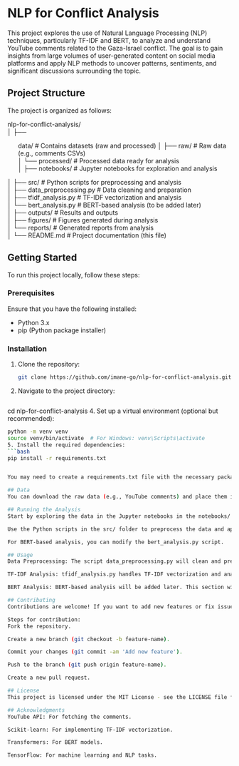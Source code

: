 # NLP for Conflict Analysis

This project explores the use of Natural Language Processing (NLP) techniques, particularly TF-IDF and BERT, to analyze and understand YouTube comments related to the Gaza-Israel conflict. The goal is to gain insights from large volumes of user-generated content on social media platforms and apply NLP methods to uncover patterns, sentiments, and significant discussions surrounding the topic.

## Project Structure

The project is organized as follows:

<p>nlp-for-conflict-analysis/<br>
│
├── <ol> data/ # Contains datasets (raw and processed)
│ ├── raw/ # Raw data (e.g., comments CSVs)<br>
│ └── processed/ # Processed data ready for analysis<br>
│
├── notebooks/ # Jupyter notebooks for exploration and analysis</ol>
│
├── src/ # Python scripts for preprocessing and analysis<br>
│ ├── data_preprocessing.py # Data cleaning and preparation<br>
│ ├── tfidf_analysis.py # TF-IDF vectorization and analysis<br>
│ └── bert_analysis.py # BERT-based analysis (to be added later)<br>
│
├── outputs/ # Results and outputs<br>
│ ├── figures/ # Figures generated during analysis<br>
│ └── reports/ # Generated reports from analysis<br>
│
└── README.md # Project documentation (this file)</p>

## Getting Started

To run this project locally, follow these steps:

### Prerequisites

Ensure that you have the following installed:

- Python 3.x
- pip (Python package installer)

### Installation

1. Clone the repository:
   ```bash
   git clone https://github.com/imane-go/nlp-for-conflict-analysis.git
   
2. Navigate to the project directory:
   ```bash
cd nlp-for-conflict-analysis
4. Set up a virtual environment (optional but recommended):
```bash
python -m venv venv
source venv/bin/activate  # For Windows: venv\Scripts\activate
5. Install the required dependencies:
```bash
pip install -r requirements.txt


You may need to create a requirements.txt file with the necessary packages (e.g., pandas, numpy, sklearn, tensorflow, etc.).

## Data
You can download the raw data (e.g., YouTube comments) and place them in the data/raw/ folder. The data preprocessing script will clean and prepare the data for further analysis.

## Running the Analysis
Start by exploring the data in the Jupyter notebooks in the notebooks/ folder.

Use the Python scripts in the src/ folder to preprocess the data and apply TF-IDF vectorization.

For BERT-based analysis, you can modify the bert_analysis.py script.

## Usage
Data Preprocessing: The script data_preprocessing.py will clean and prepare the raw data for analysis.

TF-IDF Analysis: tfidf_analysis.py handles TF-IDF vectorization and analyzing the most important terms.

BERT Analysis: BERT-based analysis will be added later. This section will leverage pre-trained models for sentiment analysis and other NLP tasks.

## Contributing
Contributions are welcome! If you want to add new features or fix issues, feel free to fork the repository and submit a pull request.

Steps for contribution:
Fork the repository.

Create a new branch (git checkout -b feature-name).

Commit your changes (git commit -am 'Add new feature').

Push to the branch (git push origin feature-name).

Create a new pull request.

## License
This project is licensed under the MIT License - see the LICENSE file for details.

## Acknowledgments
YouTube API: For fetching the comments.

Scikit-learn: For implementing TF-IDF vectorization.

Transformers: For BERT models.

TensorFlow: For machine learning and NLP tasks.


